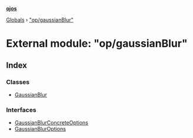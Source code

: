 **[ojos](../README.md)**

[Globals](../README.md) › ["op/gaussianBlur"](_op_gaussianblur_.md)

# External module: "op/gaussianBlur"

## Index

### Classes

* [GaussianBlur](../classes/_op_gaussianblur_.gaussianblur.md)

### Interfaces

* [GaussianBlurConcreteOptions](../interfaces/_op_gaussianblur_.gaussianblurconcreteoptions.md)
* [GaussianBlurOptions](../interfaces/_op_gaussianblur_.gaussianbluroptions.md)
